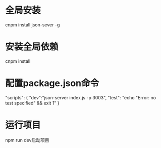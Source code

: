 # 全局安装
cnpm install json-sever -g

# 安装全局依赖
cnpm install

# 配置package.json命令
 "scripts": {
    "dev":"json-server index.js -p 3003",
    "test": "echo \"Error: no test specified\" && exit 1"
  }
  
 # 运行项目
  npm run dev启动项目
